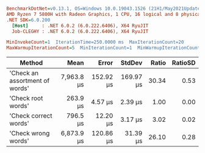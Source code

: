 ``` ini

BenchmarkDotNet=v0.13.1, OS=Windows 10.0.19043.1526 (21H1/May2021Update)
AMD Ryzen 7 5800H with Radeon Graphics, 1 CPU, 16 logical and 8 physical cores
.NET SDK=6.0.200
  [Host]     : .NET 6.0.2 (6.0.222.6406), X64 RyuJIT
  Job-CLEGHY : .NET 6.0.2 (6.0.222.6406), X64 RyuJIT

MinInvokeCount=1  IterationTime=250.0000 ms  MaxIterationCount=20  
MaxWarmupIterationCount=5  MinIterationCount=1  MinWarmupIterationCount=1  

```
|                         Method |       Mean |     Error |    StdDev | Ratio | RatioSD |
|------------------------------- |-----------:|----------:|----------:|------:|--------:|
| &#39;Check an assortment of words&#39; | 7,963.8 μs | 152.92 μs | 169.97 μs | 30.34 |    0.53 |
|             &#39;Check root words&#39; |   263.9 μs |   4.57 μs |   2.39 μs |  1.00 |    0.00 |
|          &#39;Check correct words&#39; |   796.5 μs |  12.20 μs |   3.17 μs |  3.02 |    0.02 |
|            &#39;Check wrong words&#39; | 6,873.9 μs | 120.86 μs |  31.39 μs | 26.10 |    0.28 |
